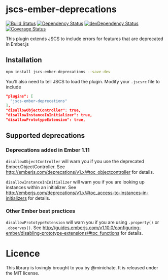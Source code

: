 # jscs-ember-deprecations

[![Build Status](https://travis-ci.org/minichate/jscs-ember-deprecations.svg?branch=master)](https://travis-ci.org/minichate/jscs-ember-deprecations)
[![Dependency Status](https://david-dm.org/minichate/jscs-ember-deprecations.svg)](https://david-dm.org/minichate/jscs-ember-deprecations)
[![devDependency Status](https://david-dm.org/minichate/jscs-ember-deprecations/dev-status.svg)](https://david-dm.org/minichate/jscs-ember-deprecations#info=devDependencies)
[![Coverage Status](https://coveralls.io/repos/minichate/jscs-ember-deprecations/badge.svg?branch=master&service=github)](https://coveralls.io/github/minichate/jscs-ember-deprecations?branch=master)

This plugin extends JSCS to include errors for features that are deprecated in Ember.js

## Installation

```bash
npm install jscs-ember-deprecations --save-dev
```

You'll also need to tell JSCS to load the plugin. Modify your `.jscsrc` file to include

```json
"plugins": [
  "jscs-ember-deprecations"
],
"disallowObjectController": true,
"disallowInstanceInInitializer": true,
"disallowPrototypeExtension": true,
```

## Supported deprecations

### Deprecations added in Ember 1.11

 `disallowObjectController` will warn you if you use the deprecated Ember.ObjectController. See http://emberjs.com/deprecations/v1.x/#toc_objectcontroller for details.

 `disallowInstanceInInitializer` will warn you if you are looking up instances within an initializer. See http://emberjs.com/deprecations/v1.x/#toc_access-to-instances-in-initializers for details.

### Other Ember best practices

`disallowPrototypeExtension` will warn you if you are using `.property()` or `.observes()`. See http://guides.emberjs.com/v1.10.0/configuring-ember/disabling-prototype-extensions/#toc_functions for details.

# Licence

 This library is lovingly brought to you by @minichate. It is released under the MIT license.